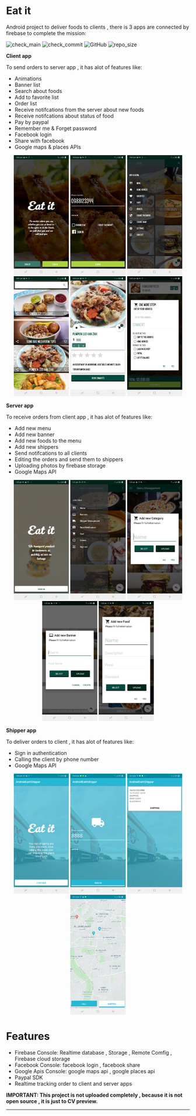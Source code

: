 # Eat it

Android project to deliver foods to clients , there is 3 apps are connected by firebase to complete the mission:


![check_main](https://img.shields.io/github/checks-status/ABDULKARIMALBAIK/eat_it/main?color=green&label=check_main&logo=github&style=flat-square)
![check_commit](https://img.shields.io/github/checks-status/ABDULKARIMALBAIK/eat_it/main?color=blue&label=check_commit&logo=github&style=flat-square)
![GitHub](https://img.shields.io/github/license/ABDULKARIMALBAIK/eat_it?color=yellow&label=license&logo=github&style=flat-square)
![repo_size](https://img.shields.io/github/languages/code-size/ABDULKARIMALBAIK/eat_it?color=red&label=repo_size&logo=github&style=flat-square)



**Client app**

To send orders to server app , it has alot of features like:

- Animations
- Banner list
- Search about foods
- Add to favorite list
- Order list
- Receive notifcations from the server about new foods
- Receive notifcations about status of food
- Pay by paypal
- Remember me & Forget password
- Facebook login
- Share with facebook
- Google maps & places APIs




<div align="center">
<img src="https://github.com/ABDULKARIMALBAIK/eat_it/raw/main/screenshots/client/Eatit_client1.jpg" width="30%" height="30%" alt="client1"/>
<img src="https://github.com/ABDULKARIMALBAIK/eat_it/raw/main/screenshots/client/Eatit_client2.jpg" width="30%" height="30%" alt="client2"/>
<img src="https://github.com/ABDULKARIMALBAIK/eat_it/raw/main/screenshots/client/Eatit_client3.jpg" width="30%" height="30%" alt="client3"/>
<img src="https://github.com/ABDULKARIMALBAIK/eat_it/raw/main/screenshots/client/Eatit_client4.jpg" width="30%" height="30%" alt="client4"/>
<img src="https://github.com/ABDULKARIMALBAIK/eat_it/raw/main/screenshots/client/Eatit_client5.jpg" width="30%" height="30%" alt="client5"/>
<img src="https://github.com/ABDULKARIMALBAIK/eat_it/raw/main/screenshots/client/Eatit_client6.jpg" width="30%" height="30%" alt="client6"/>
</div>



**Server app**

To receive orders from client app , it has alot of features like:

- Add new menu
- Add new banner
- Add new foods to the menu
- Add new shippers
- Send notifcations to all clients
- Editing the orders and send them to shippers
- Uploading photos by firebase storage
- Google Maps API



<div align="center">
<img src="https://github.com/ABDULKARIMALBAIK/eat_it/raw/main/screenshots/server/Eatit_server1.jpg" width="30%" height="30%" alt="server1"/>
<img src="https://github.com/ABDULKARIMALBAIK/eat_it/raw/main/screenshots/server/Eatit_server2.jpg" width="30%" height="30%" alt="server2"/>
<img src="https://github.com/ABDULKARIMALBAIK/eat_it/raw/main/screenshots/server/Eatit_server3.jpg" width="30%" height="30%" alt="server3"/>
<img src="https://github.com/ABDULKARIMALBAIK/eat_it/raw/main/screenshots/server/Eatit_server4.jpg" width="30%" height="30%" alt="server4"/>
<img src="https://github.com/ABDULKARIMALBAIK/eat_it/raw/main/screenshots/server/Eatit_server5.jpg" width="30%" height="30%" alt="server5"/>
</div>



**Shipper app**

To deliver orders to client , it has alot of features like:

- Sign in authentication
- Calling the client by phone number
- Google Maps API



<div align="center">
<img src="https://github.com/ABDULKARIMALBAIK/eat_it/raw/main/screenshots/shipper/Eatit_shipper1.jpg" width="30%" height="30%" alt="shipper1"/>
<img src="https://github.com/ABDULKARIMALBAIK/eat_it/raw/main/screenshots/shipper/Eatit_shipper2.jpg" width="30%" height="30%" alt="shipper2"/>
<img src="https://github.com/ABDULKARIMALBAIK/eat_it/raw/main/screenshots/shipper/Eatit_shipper3.jpg" width="30%" height="30%" alt="shipper3"/>
<img src="https://github.com/ABDULKARIMALBAIK/eat_it/raw/main/screenshots/shipper/Eatit_shipper4.jpg" width="30%" height="30%" alt="shipper4"/>
</div>



# Features

- Firebase Console: Realtime database , Storage , Remote Comfig , Firebase cloud storage
- Facebook Console: facebook login , facebook share
- Google Apis Console: google maps api , google places api
- Paypal SDK
- Realtime tracking order to client and server apps



**IMPORTANT: This project is not uploaded completely , because it is not open source , it is just to CV preview.**

---

